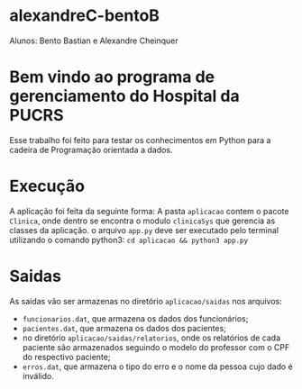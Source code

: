 # alexandreC-bentoB
Alunos: Bento Bastian e Alexandre Cheinquer
# Bem vindo ao programa de gerenciamento do Hospital da PUCRS

Esse trabalho foi feito para testar os conhecimentos em Python para a cadeira de Programação orientada a dados.


# Execução

A aplicação foi feita da seguinte forma:
	A pasta `aplicacao` contem o pacote `Clinica`, onde dentro se encontra o modulo `clinicaSys` que gerencia as classes da aplicação.
	o arquivo `app.py` deve ser executado pelo terminal utilizando o comando python3:
		`cd aplicacao && python3 app.py` 

# Saidas

As saídas vão ser armazenas no diretório `aplicacao/saidas` nos arquivos:
- `funcionarios.dat`, que armazena os dados dos funcionários;
- `pacientes.dat`, que armazena os dados dos pacientes;
- no diretório `aplicacao/saidas/relatorios`, onde os relatórios de cada paciente são armazenados seguindo o modelo do professor com o CPF do respectivo paciente;
- `erros.dat`, que armazena o tipo do erro e o nome da pessoa cujo dado é inválido.